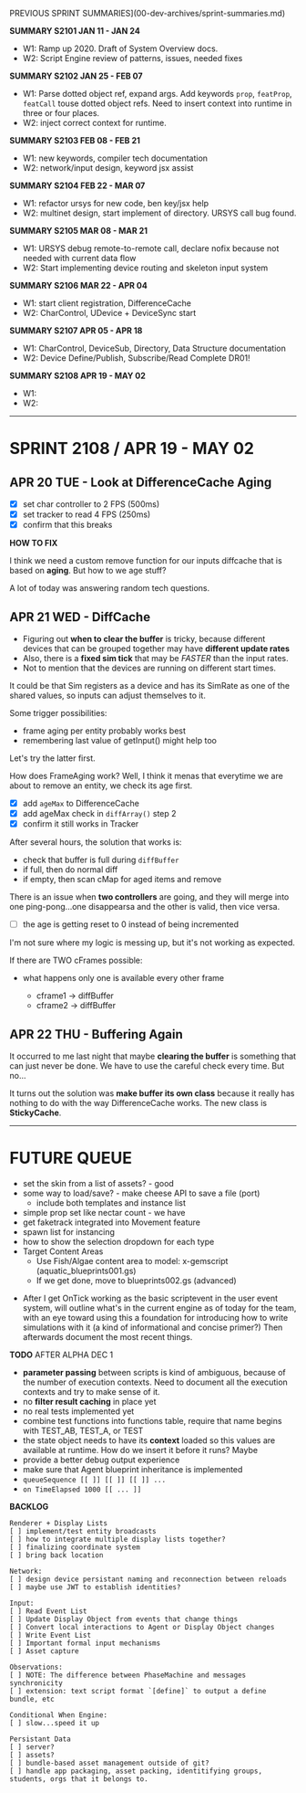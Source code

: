 PREVIOUS SPRINT SUMMARIES](00-dev-archives/sprint-summaries.md)

**SUMMARY S2101 JAN 11 - JAN 24**

* W1: Ramp up 2020. Draft of System Overview docs.
* W2: Script Engine review of patterns, issues, needed fixes

**SUMMARY S2102 JAN 25 - FEB 07**

* W1: Parse dotted object ref, expand args. Add keywords `prop`, `featProp`, `featCall` touse dotted object refs. Need to insert context into runtime in three or four places.
* W2: inject correct context for runtime.

**SUMMARY S2103 FEB 08 - FEB 21**

* W1: new keywords, compiler tech documentation
* W2: network/input design, keyword jsx assist

**SUMMARY S2104 FEB 22 - MAR 07**

* W1: refactor ursys for new code, ben key/jsx help
* W2: multinet design, start implement of directory. URSYS call bug found.

**SUMMARY S2105 MAR 08 - MAR 21**

* W1: URSYS debug remote-to-remote call, declare nofix because not needed with current data flow
* W2: Start implementing device routing and skeleton input system 

**SUMMARY S2106 MAR 22 - APR 04**

* W1: start client registration, DifferenceCache
* W2: CharControl, UDevice + DeviceSync start

**SUMMARY  S2107 APR 05 - APR 18**

* W1: CharControl, DeviceSub, Directory, Data Structure documentation
* W2: Device Define/Publish, Subscribe/Read Complete DR01!

**SUMMARY S2108 APR 19 - MAY 02**

* W1:
* W2:

---

# SPRINT 2108 / APR 19 - MAY 02

## APR 20 TUE - Look at DifferenceCache Aging

* [x] set char controller to 2 FPS (500ms)
* [x] set tracker to read 4 FPS (250ms)
* [x] confirm that this breaks

**HOW TO FIX**

I think we need a custom remove function for our inputs diffcache that is based on **aging**. But how to we age stuff?

A lot of today was answering random tech questions.

## APR 21 WED - DiffCache

* Figuring out **when to clear the buffer** is tricky, because different devices that can be grouped together  may have **different update rates**
* Also, there is a **fixed sim tick** that may be *FASTER* than the input rates.
* Not to mention that the devices are running on different start times. 

It could be that Sim registers as a device and has its SimRate as one of the shared values, so inputs can adjust themselves to it.

Some trigger possibilities:

* frame aging per entity probably works best
* remembering last value of getInput() might help too

Let's try the latter first.

How does FrameAging work? Well, I think it menas that everytime we are about to remove an entity, we check its age first. 

* [x] add `ageMax` to DifferenceCache
* [x] add ageMax check in `diffArray()` step 2
* [x] confirm it still works in Tracker

After several hours, the solution that works is:

* check that buffer is full during `diffBuffer`
* if full, then do normal diff
* if empty, then scan cMap for aged items and remove

There is an issue when **two controllers** are going, and they will merge into one ping-pong...one disappearsa and the other is valid, then vice versa. 

* [ ] the age is getting reset to 0 instead of being incremented

I'm not sure where my logic is messing up, but it's not working as expected. 

If there are TWO cFrames possible:

* what happens only one is available every other frame

  * cframe1 -> diffBuffer
  * cframe2 -> diffBuffer

  

## APR 22 THU - Buffering Again

It occurred to me last night that maybe **clearing the buffer** is something that can just never be done. We have to use the careful check every time. But no...

It turns out the solution was **make buffer its own class** because it really has nothing to do with the way DifferenceCache works. The new class is **StickyCache**.

---

# FUTURE QUEUE

+ set the skin from a list of assets? - good
+ some way to load/save? - make cheese API to save a file (port)
  + include both templates and instance list
+ simple prop set like nectar count - we have
+ get faketrack integrated into Movement feature
+ spawn list for instancing
+ how to show the selection dropdown for each type
+ Target Content Areas
  + Use Fish/Algae content area to model: x-gemscript (aquatic_blueprints001.gs)
  + If we get done, move to blueprints002.gs (advanced)

* After I get OnTick working as the basic scriptevent in the user event system, will outline what's in the current engine as of today for the team, with an eye toward using this a foundation for introducing how to write simulations with it (a kind of informational and concise primer?) Then afterwards document the most recent things.

**TODO** AFTER ALPHA DEC 1

* **parameter passing** between scripts is kind of ambiguous, because of the number of execution contexts. Need to document all the execution contexts and try to make sense of it.
* no **filter result caching** in place yet
* no real tests implemented yet
* combine test functions into functions table, require that name begins with TEST_AB, TEST_A, or TEST
* the state object needs to have its **context** loaded so this values are available at runtime. How do we insert it before it runs? Maybe 
* provide a better debug output experience
* make sure that Agent blueprint inheritance is implemented
* `queueSequence [[ ]] [[ ]] [[ ]] ...`
* `on TimeElapsed 1000 [[ ... ]]`

**BACKLOG**

```
Renderer + Display Lists
[ ] implement/test entity broadcasts
[ ] how to integrate multiple display lists together?
[ ] finalizing coordinate system
[ ] bring back location

Network:
[ ] design device persistant naming and reconnection between reloads
[ ] maybe use JWT to establish identities? 

Input:
[ ] Read Event List
[ ] Update Display Object from events that change things
[ ] Convert local interactions to Agent or Display Object changes
[ ] Write Event List
[ ] Important formal input mechanisms
[ ] Asset capture 

Observations:
[ ] NOTE: The difference between PhaseMachine and messages synchronicity
[ ] extension: text script format `[define]` to output a define bundle, etc

Conditional When Engine:
[ ] slow...speed it up

Persistant Data
[ ] server?
[ ] assets?
[ ] bundle-based asset management outside of git?
[ ] handle app packaging, asset packing, identitifying groups, students, orgs that it belongs to. 

```

